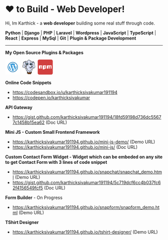 <!-- icons  -->
[1.1]: https://github.com/karthicksivakumar191194/karthicksivakumar191194/blob/master/assets/icons/wp-48.png (WP)
[2.1]: https://github.com/karthicksivakumar191194/karthicksivakumar191194/blob/master/assets/icons/packagist-48.png (Packagist)
[3.1]: https://github.com/karthicksivakumar191194/karthicksivakumar191194/blob/master/assets/icons/npm-48.png (NPM)

<!-- links to my social media accounts -->

[1]: https://wordpress.org/plugins/recurring-daily-countdown/
[2]: https://packagist.org/packages/larasnap/
[3]: https://www.npmjs.com/~karthicksivakumar

# ❤  to Build - Web Developer!

Hi, Im Karthick - a **web developer**  building some real stuff through code.

**Python** | **Django** | **PHP** | **Laravel** | **Wordpress** | **JavaScript** | **TypeScript** | **React** | **Express** | **MySql** | **Git** | **Plugin & Package Development**

------------

**My Open Source Plugins & Packages**

[![WP][1.1]][1]
[![Packagist][2.1]][2]
[![NPM][3.1]][3]

**Online Code Snippets**
- https://codesandbox.io/u/karthicksivakumar191194
- https://codepen.io/karthicksivakumar

**API Gateway**
- https://gist.github.com/karthicksivakumar191194/18fd59198d736dc55677c1458b15ea62 (Doc URL)

**Mini JS - Custom Small Frontend Framework**
- https://karthicksivakumar191194.github.io/mini-js-demo/ (Demo URL)
- https://karthicksivakumar191194.github.io/mini-js/ (Doc URL)

**Custom Contact Form Widget - Widget which can be embeded on any site to get Contact Form with 3 lines of code snippet**
- https://karthicksivakumar191194.github.io/snapchat/snapchat_demo.html (Demo URL)
- https://gist.github.com/karthicksivakumar191194/5c719dcf6cc4b037fc62f4156549fcf5 (Doc URL)

**Form Builder** - On Progress
- https://karthicksivakumar191194.github.io/snapform/snapform_demo.html (Demo URL)

**TShirt Designer**
- https://karthicksivakumar191194.github.io/tshirt-designer/ (Demo URL)
